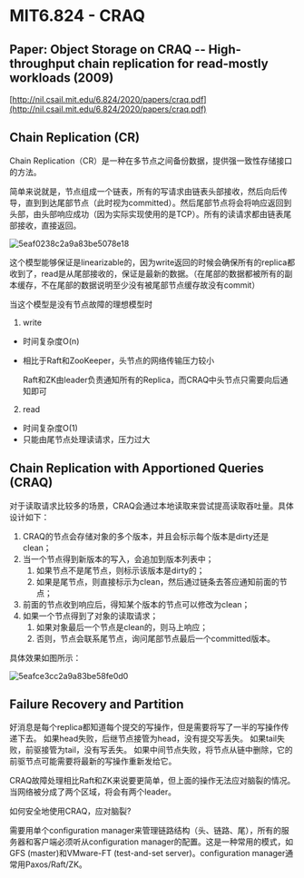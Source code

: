 # MIT6.824 - CRAQ

## Paper: Object Storage on CRAQ -- High-throughput chain replication for read-mostly workloads \(2009\)

[http://nil.csail.mit.edu/6.824/2020/papers/craq.pdf](http://nil.csail.mit.edu/6.824/2020/papers/craq.pdf)

## Chain Replication (CR)

Chain Replication（CR）是一种在多节点之间备份数据，提供强一致性存储接口的方法。

简单来说就是，节点组成一个链表，所有的写请求由链表头部接收，然后向后传导，直到到达尾部节点（此时视为committed）。然后尾部节点将会将响应返回到头部，由头部响应成功（因为实际实现使用的是TCP）。所有的读请求都由链表尾部接收，直接返回。

![5eaf0238c2a9a83be5078e18](https://pic.downk.cc/item/5eaf0238c2a9a83be5078e18.png)

这个模型能够保证是linearizable的，因为write返回的时候会确保所有的replica都收到了，read是从尾部接收的，保证是最新的数据。（在尾部的数据都被所有的副本缓存，不在尾部的数据说明至少没有被尾部节点缓存故没有commit）

当这个模型是没有节点故障的理想模型时

1. write

- 时间复杂度O(n)

- 相比于Raft和ZooKeeper，头节点的网络传输压力较小

  Raft和ZK由leader负责通知所有的Replica，而CRAQ中头节点只需要向后通知即可

2. read

- 时间复杂度O(1)
- 只能由尾节点处理读请求，压力过大

## Chain Replication with Apportioned Queries (CRAQ)

对于读取请求比较多的场景，CRAQ会通过本地读取来尝试提高读取吞吐量。具体设计如下：

1. CRAQ的节点会存储对象的多个版本，并且会标示每个版本是dirty还是clean；
2. 当一个节点得到新版本的写入，会追加到版本列表中；
   1. 如果节点不是尾节点，则标示该版本是dirty的；
   2. 如果是尾节点，则直接标示为clean，然后通过链条去答应通知前面的节点；
3. 前面的节点收到响应后，得知某个版本的节点可以修改为clean；
4. 如果一个节点得到了对象的读取请求；
   1. 如果对象最后一个节点是clean的，则马上响应；
   2. 否则，节点会联系尾节点，询问尾部节点最后一个committed版本。

具体效果如图所示：

![5eafce3cc2a9a83be58fe0d0](https://pic.downk.cc/item/5eafce3cc2a9a83be58fe0d0.png)

## Failure Recovery and Partition

好消息是每个replica都知道每个提交的写操作，但是需要将写了一半的写操作传递下去。
如果head失败，后继节点接管为head，没有提交写丢失。
如果tail失败，前驱接管为tail，没有写丢失。
如果中间节点失败，将节点从链中删除，它的前驱节点可能需要将最新的写操作重新发给它。

CRAQ故障处理相比Raft和ZK来说要更简单，但上面的操作无法应对脑裂的情况。当网络被分成了两个区域，将会有两个leader。

如何安全地使用CRAQ，应对脑裂?

需要用单个configuration manager来管理链路结构（头、链路、尾），所有的服务器和客户端必须听从configuration manager的配置。这是一种常用的模式，如GFS (master)和VMware-FT (test-and-set server)。configuration manager通常用Paxos/Raft/ZK。